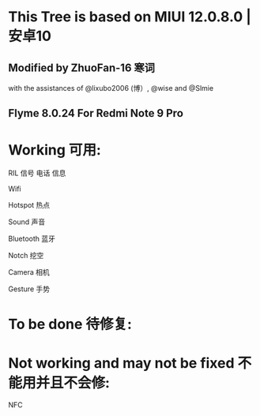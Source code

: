 # This Tree is based on MIUI 12.0.8.0 | 安卓10 
## Modified by ZhuoFan-16 寒词
with the assistances of @lixubo2006 (博）, @wise and @Slmie

## Flyme 8.0.24 For Redmi Note 9 Pro
# Working 可用:
RIL 信号 电话 信息

Wifi 

Hotspot 热点

Sound 声音

Bluetooth 蓝牙

Notch 挖空

Camera 相机

Gesture 手势
# To be done 待修复:

# Not working and may not be fixed 不能用并且不会修:

NFC

